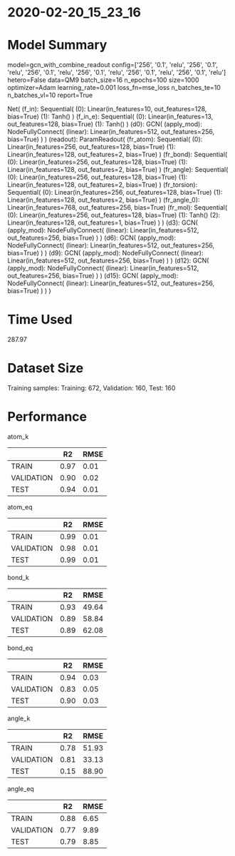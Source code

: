 2020-02-20_15_23_16
===========================
# Model Summary
model=gcn_with_combine_readout
config=['256', '0.1', 'relu', '256', '0.1', 'relu', '256', '0.1', 'relu', '256', '0.1', 'relu', '256', '0.1', 'relu', '256', '0.1', 'relu']
hetero=False
data=QM9
batch_size=16
n_epochs=100
size=1000
optimizer=Adam
learning_rate=0.001
loss_fn=mse_loss
n_batches_te=10
n_batches_vl=10
report=True

Net(
  (f_in): Sequential(
    (0): Linear(in_features=10, out_features=128, bias=True)
    (1): Tanh()
  )
  (f_in_e): Sequential(
    (0): Linear(in_features=13, out_features=128, bias=True)
    (1): Tanh()
  )
  (d0): GCN(
    (apply_mod): NodeFullyConnect(
      (linear): Linear(in_features=512, out_features=256, bias=True)
    )
  )
  (readout): ParamReadout(
    (fr_atom): Sequential(
      (0): Linear(in_features=256, out_features=128, bias=True)
      (1): Linear(in_features=128, out_features=2, bias=True)
    )
    (fr_bond): Sequential(
      (0): Linear(in_features=256, out_features=128, bias=True)
      (1): Linear(in_features=128, out_features=2, bias=True)
    )
    (fr_angle): Sequential(
      (0): Linear(in_features=256, out_features=128, bias=True)
      (1): Linear(in_features=128, out_features=2, bias=True)
    )
    (fr_torsion): Sequential(
      (0): Linear(in_features=256, out_features=128, bias=True)
      (1): Linear(in_features=128, out_features=2, bias=True)
    )
    (fr_angle_0): Linear(in_features=768, out_features=256, bias=True)
    (fr_mol): Sequential(
      (0): Linear(in_features=256, out_features=128, bias=True)
      (1): Tanh()
      (2): Linear(in_features=128, out_features=1, bias=True)
    )
  )
  (d3): GCN(
    (apply_mod): NodeFullyConnect(
      (linear): Linear(in_features=512, out_features=256, bias=True)
    )
  )
  (d6): GCN(
    (apply_mod): NodeFullyConnect(
      (linear): Linear(in_features=512, out_features=256, bias=True)
    )
  )
  (d9): GCN(
    (apply_mod): NodeFullyConnect(
      (linear): Linear(in_features=512, out_features=256, bias=True)
    )
  )
  (d12): GCN(
    (apply_mod): NodeFullyConnect(
      (linear): Linear(in_features=512, out_features=256, bias=True)
    )
  )
  (d15): GCN(
    (apply_mod): NodeFullyConnect(
      (linear): Linear(in_features=512, out_features=256, bias=True)
    )
  )
)
# Time Used 
287.97

# Dataset Size
Training samples: 
Training: 672, Validation: 160, Test: 160
# Performance
atom_k

|              |R2            |RMSE          |
|------------- |------------- |------------- |
|TRAIN         |0.97          |0.01          |
|VALIDATION    |0.90          |0.02          |
|TEST          |0.94          |0.01          |


atom_eq

|              |R2            |RMSE          |
|------------- |------------- |------------- |
|TRAIN         |0.99          |0.01          |
|VALIDATION    |0.98          |0.01          |
|TEST          |0.99          |0.01          |


bond_k

|              |R2            |RMSE          |
|------------- |------------- |------------- |
|TRAIN         |0.93          |49.64         |
|VALIDATION    |0.89          |58.84         |
|TEST          |0.89          |62.08         |


bond_eq

|              |R2            |RMSE          |
|------------- |------------- |------------- |
|TRAIN         |0.94          |0.03          |
|VALIDATION    |0.83          |0.05          |
|TEST          |0.90          |0.03          |


angle_k

|              |R2            |RMSE          |
|------------- |------------- |------------- |
|TRAIN         |0.78          |51.93         |
|VALIDATION    |0.81          |33.13         |
|TEST          |0.15          |88.90         |


angle_eq

|              |R2            |RMSE          |
|------------- |------------- |------------- |
|TRAIN         |0.88          |6.65          |
|VALIDATION    |0.77          |9.89          |
|TEST          |0.79          |8.85          |

